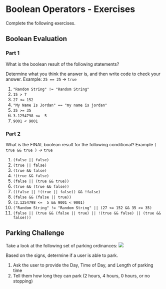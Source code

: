 # Boolean Operators - Exercises
Complete the following exercises.

## Boolean Evaluation
### Part 1
What is the boolean result of the following statements?

Determine what you think the answer is, and then write code to check your answer.
Example: `25 == 25` -> `true`

1. `"Random String" != "Random String"`
1. `15 > 7` 
1. `27 <= 152` 
1. `"My Name Is Jordan" == "my name is jordan"`
1. `35 >= 35` 
1. `3.1254798 <=  5` 
1. `9001 < 9001` 

### Part 2
What is the FINAL boolean result for the following conditional?
Example `( true && true )` -> `true`

1. `(false || false)`
1. `(true || false)`
1. `(true && false)`
1. `!(true && false)`
1. `(false || (true && true))`
1. `(true && (true && false))`
1. `((false || !(true || false)) && !false)`
1. `(false && (false || true))`
1. `(3.1254798 <=  5 && 9001 < 9001)`
1. `("Random String" != "Random String" || (27 <= 152 && 35 >= 35)`
1. `(false || (true && (false || true) || !(true && false) || (true && false)))`

## Parking Challenge
Take a look at the following set of parking ordinances: 
![](https://i.imgur.com/W7iGhcr.jpg)

Based on the signs, determine if a user is able to park.
1. Ask the user to provide the Day, Time of Day, and Length of parking time
1. Tell them how long they can park (2 hours, 4 hours, 0 hours, or no stopping)